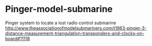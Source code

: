 # Pinger-model-submarine
Pinger system to locate a lost radio control submarine
http://www.theassociationofmodelsubmariners.com/t1863-pinger-3-distance-measurement-triangulation-transponders-and-clocks-on-board#11118
